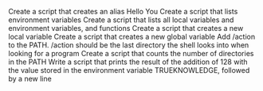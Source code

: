 Create a script that creates an alias
Hello You
Create a script that lists environment variables
Create a script that lists all local variables and environment variables, and functions
Create a script that creates a new local variable
Create a script that creates a new global variable
Add /action to the PATH. /action should be the last directory the shell looks into when looking for a program
Create a script that counts the number of directories in the PATH
Write a script that prints the result of the addition of 128 with the value stored in the environment variable TRUEKNOWLEDGE, followed by a new line
